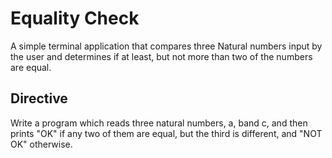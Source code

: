 # Equality Check
A simple terminal application that compares three Natural numbers input by the user and determines if at least, but not more than two of the numbers are equal.

## Directive 
Write a program which reads three natural numbers, a, band c, and then prints "OK"
if any two of them are equal, but the third is different, and "NOT OK" otherwise.
